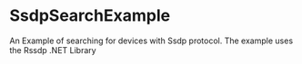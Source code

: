 # SsdpSearchExample
An Example of searching for devices with Ssdp protocol. The example uses the Rssdp .NET Library 

